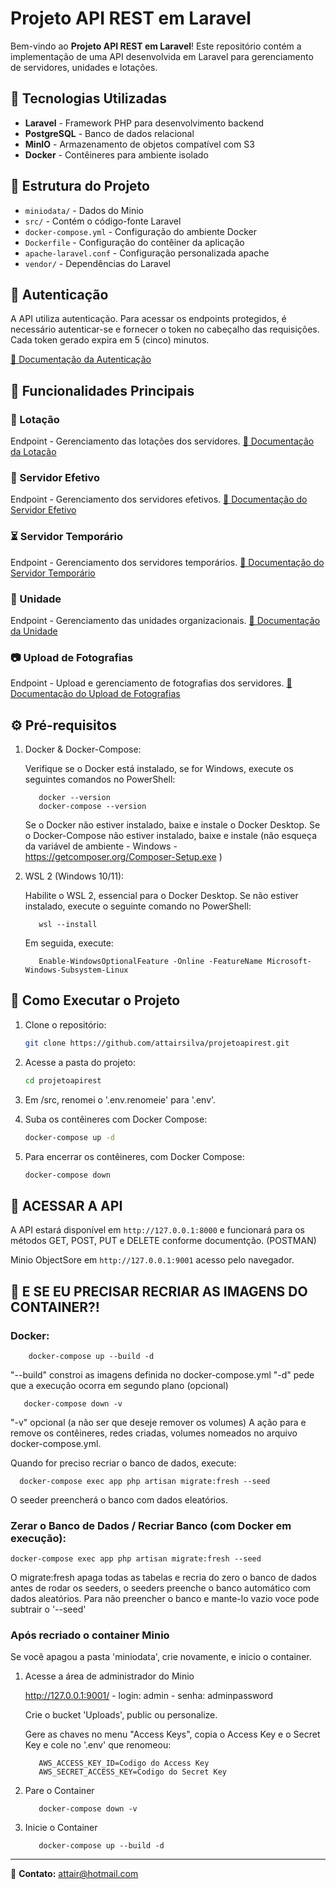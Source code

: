 # Projeto API REST em Laravel

Bem-vindo ao **Projeto API REST em Laravel**! Este repositório contém a implementação de uma API desenvolvida em Laravel para gerenciamento de servidores, unidades e lotações.

## 📌 Tecnologias Utilizadas

- **Laravel** - Framework PHP para desenvolvimento backend
- **PostgreSQL** - Banco de dados relacional
- **MinIO** - Armazenamento de objetos compatível com S3
- **Docker** - Contêineres para ambiente isolado

## 📂 Estrutura do Projeto

- `miniodata/` - Dados do Minio
- `src/` - Contém o código-fonte Laravel
- `docker-compose.yml` - Configuração do ambiente Docker
- `Dockerfile` - Configuração do contêiner da aplicação
- `apache-laravel.conf` - Configuração personalizada apache
- `vendor/` - Dependências do Laravel
## 🔑 Autenticação

A API utiliza autenticação. Para acessar os endpoints protegidos, é necessário autenticar-se e fornecer o token no cabeçalho das requisições. Cada token gerado expira em 5 (cinco) minutos.

<a href="https://documenter.getpostman.com/view/41683423/2sB2cRC4R4" target="_blank">📄 Documentação da Autenticação</a>

## 📌 Funcionalidades Principais

### 📍 Lotação
Endpoint - Gerenciamento das lotações dos servidores.
<a href="https://documenter.getpostman.com/view/41683423/2sB2cRC4R5" target="_blank">
📄 Documentação da Lotação</a>

### 👤 Servidor Efetivo
Endpoint - Gerenciamento dos servidores efetivos.
<a href="https://documenter.getpostman.com/view/41683423/2sB2cRC4VM" target="_blank">
📄 Documentação do Servidor Efetivo</a>

### ⏳ Servidor Temporário
Endpoint - Gerenciamento dos servidores temporários.
<a href="https://documenter.getpostman.com/view/41683423/2sB2cRC4VN" target="_blank">
📄 Documentação do Servidor Temporário</a>

### 🏢 Unidade
Endpoint - Gerenciamento das unidades organizacionais.
<a href="https://documenter.getpostman.com/view/41683423/2sB2cRC4VQ" target="_blank">
📄 Documentação da Unidade</a>

### 📷 Upload de Fotografias
Endpoint - Upload e gerenciamento de fotografias dos servidores.
<a href="https://documenter.getpostman.com/view/41683423/2sB2cRC4VS" target="_blank">
📄 Documentação do Upload de Fotografias</a>


## ⚙️ Pré-requisitos

1. Docker & Docker-Compose:

   Verifique se o Docker está instalado, se for Windows, execute os seguintes comandos no PowerShell:
   ```
      docker --version
      docker-compose --version

   ```
   Se o Docker não estiver instalado, baixe e instale o Docker Desktop.
   Se o Docker-Compose não estiver instalado, baixe e instale (não esqueça da variável de ambiente - Windows - https://getcomposer.org/Composer-Setup.exe )

2. WSL 2 (Windows 10/11):

   Habilite o WSL 2, essencial para o Docker Desktop. Se não estiver instalado, execute o seguinte comando no PowerShell:
   ```
      wsl --install
   ```
   Em seguida, execute:
   ```
      Enable-WindowsOptionalFeature -Online -FeatureName Microsoft-Windows-Subsystem-Linux
   ```


## 🚀 Como Executar o Projeto

1. Clone o repositório:
   ```sh
   git clone https://github.com/attairsilva/projetoapirest.git
   ```

2. Acesse a pasta do projeto:
   ```sh
   cd projetoapirest
   ```

2. Em /src, renomei o '.env.renomeie' para '.env'.

4. Suba os contêineres com Docker Compose:
   ```sh
   docker-compose up -d
   ```

5. Para encerrar os contêineres, com Docker Compose:
   ```sh
   docker-compose down
   ```

## 🚀 ACESSAR A API

   A API estará disponível em `http://127.0.0.1:8000` e funcionará para os métodos GET, POST, PUT e DELETE conforme documentção. (POSTMAN)

   Minio ObjectSore em `http://127.0.0.1:9001` acesso pelo navegador.


## 🚀 E SE EU PRECISAR RECRIAR AS IMAGENS DO CONTAINER?!

### Docker:

   ```  
       docker-compose up --build -d 
   ``` 
   "--build" constroi as imagens definida no docker-compose.yml
   "-d" pede que a execução ocorra em segundo plano (opcional)


   ```   
      docker-compose down -v     
   ```
   "-v" opcional (a não ser que deseje remover os volumes)
   A ação para e remove os contêineres, redes criadas, volumes nomeados no arquivo docker-compose.yml.

   Quando for preciso recriar o banco de dados, execute:
   ```
     docker-compose exec app php artisan migrate:fresh --seed
   ```
   O seeder preencherá o banco com dados eleatórios.


### Zerar o Banco de Dados / Recriar Banco (com Docker em execução):

   ``` 
   docker-compose exec app php artisan migrate:fresh --seed 
   ```
   O migrate:fresh apaga todas as tabelas e recria do zero o banco de dados antes de rodar os seeders, o seeders preenche o banco automático com dados aleatórios. Para não preencher o banco e mante-lo vazio voce pode subtrair o '--seed'


### Após recriado o container Minio

   Se você apagou a pasta 'miniodata', crie novamente, e inicio o container.
   
   1. Acesse a área de administrador do Minio
   
      http://127.0.0.1:9001/ - login: admin - senha: adminpassword
      
      Crie o bucket 'Uploads', public ou personalize.

      Gere as chaves no menu "Access Keys", copia o Access Key e o Secret Key e cole no '.env' que renomeou:
      ```
         AWS_ACCESS_KEY_ID=Codigo do Access Key
         AWS_SECRET_ACCESS_KEY=Codigo do Secret Key
      ```

   2. Pare o Container
      ``` 
         docker-compose down -v 
      ``` 

   3. Inicie o Container
      ```  
         docker-compose up --build -d 
      ``` 

---

📧 **Contato:** attair@hotmail.com
